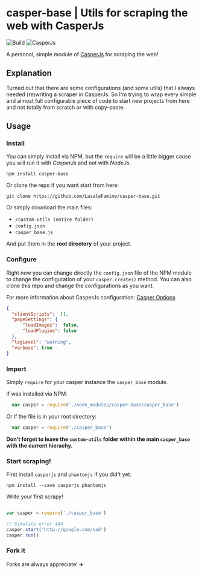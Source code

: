 # casper-base | Utils for scraping the web with CasperJs  
![Build](https://travis-ci.org/LasaleFamine/casper-base.svg?branch=master)
![CasperJs](http://3.bp.blogspot.com/-LwoTEhFjHAY/VJltD6SOvkI/AAAAAAAAAX4/s3V8RIIwTYw/s1600/Casperjs-logo.PNG "CasperJs")

A personal, simple module of [CasperJs](http://casperjs.org) for scraping the web!  

## Explanation  

Turned out that there are some configurations (and some utils) that I always needed (re)writing a scraper in CasperJs.
So I'm trying to wrap every simple and almost full configurable piece of code to start new projects from here and not totally from scratch or with copy-paste.  

## Usage   

### Install  

You can simply install via NPM, but the `require` will be a little bigger cause you will run it with *CasperJs* and not with *NodeJs*.

    npm install casper-base

Or clone the repo if you want start from here:  

    git clone https://github.com/LasaleFamine/casper-base.git

Or simply download the main files:
- `/custom-utils (entire folder)`
- `config.json`
- `casper_base.js`

And put them in the **root directory** of your project.

### Configure

Right now you can change directly the `config.json` file of the NPM module to change the configuration of your `casper.create()` method.
You can also clone this repo and change the configurations as you want.

For more information about CasperJs configuration: [Casper Options](http://docs.casperjs.org/en/latest/modules/casper.html#index-1)

``` json
{
  "clientScripts":  [],
  "pageSettings": {
      "loadImages":  false,
      "loadPlugins": false
  },
  "logLevel": "warning",
  "verbose": true
}
```


### Import

Simply `require` for your casper instance the `casper_base` module.

If was installed via NPM:

``` js
  var casper = require('./node_modules/casper-base/casper_base')
```

Or if the file is in your root directory:

``` js
  var casper = require('./casper_base')
```
**Don't forget to leave the `custom-utils` folder within the main `casper_base` with the current hierachy.**

### Start scraping!  

First install `casperjs` and `phantomjs` if you did't yet:

    npm install --save casperjs phantomjs

Write your first scrapy!

``` js

var casper = require('./casper_base')

// Simulate error 404
casper.start('http://google.com/sad')
casper.run()

```


### Fork it  

Forks are always appreciate! :airplane:
